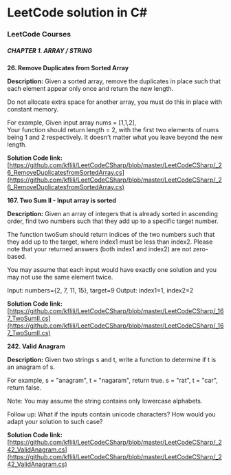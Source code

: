 # LeetCode solution in C#

### LeetCode Courses

##### CHAPTER 1. ARRAY / STRING
**26. Remove Duplicates from Sorted Array**

**Description:**
Given a sorted array, remove the duplicates in place such that each element appear only once and return the new length.

Do not allocate extra space for another array, you must do this in place with constant memory.

For example,
Given input array nums = [1,1,2],  
Your function should return length = 2, with the first two elements of nums being 1 and 2 respectively. It doesn't matter what you leave beyond the new length.

**Solution Code link:**
[https://github.com/kflili/LeetCodeCSharp/blob/master/LeetCodeCSharp/_26_RemoveDuplicatesfromSortedArray.cs](https://github.com/kflili/LeetCodeCSharp/blob/master/LeetCodeCSharp/_26_RemoveDuplicatesfromSortedArray.cs)

**167. Two Sum II - Input array is sorted**

**Description:**
Given an array of integers that is already sorted in ascending order, find two numbers such that they add up to a specific target number.

The function twoSum should return indices of the two numbers such that they add up to the target, where index1 must be less than index2. Please note that your returned answers (both index1 and index2) are not zero-based.

You may assume that each input would have exactly one solution and you may not use the same element twice.

Input: numbers={2, 7, 11, 15}, target=9
Output: index1=1, index2=2

**Solution Code link:**
[https://github.com/kflili/LeetCodeCSharp/blob/master/LeetCodeCSharp/_167_TwoSumII.cs](https://github.com/kflili/LeetCodeCSharp/blob/master/LeetCodeCSharp/_167_TwoSumII.cs)

**242. Valid Anagram**

**Description:**
Given two strings s and t, write a function to determine if t is an anagram of s.

For example,
s = "anagram", t = "nagaram", return true.
s = "rat", t = "car", return false.

Note:
You may assume the string contains only lowercase alphabets.

Follow up:
What if the inputs contain unicode characters? How would you adapt your solution to such case?

**Solution Code link:**
[https://github.com/kflili/LeetCodeCSharp/blob/master/LeetCodeCSharp/_242_ValidAnagram.cs](https://github.com/kflili/LeetCodeCSharp/blob/master/LeetCodeCSharp/_242_ValidAnagram.cs)